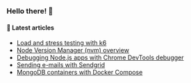 ### Hello there! 👋

#### :memo: Latest articles
<!-- BLOG-POST-LIST:START -->
- [Load and stress testing with k6](https://sevic.dev/notes/load-stress-testing-k6/)
- [Node Version Manager &lpar;nvm&rpar; overview](https://sevic.dev/notes/node-version-manager-nvm/)
- [Debugging Node.js apps with Chrome DevTools debugger](https://sevic.dev/notes/debugging-nodejs-chrome-devtools/)
- [Sending e-mails with Sendgrid](https://sevic.dev/notes/emails-sendgrid/)
- [MongoDB containers with Docker Compose](https://sevic.dev/notes/mongodb-docker-compose/)
<!-- BLOG-POST-LIST:END -->
